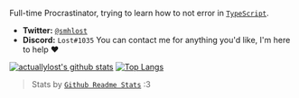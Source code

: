 
Full-time Procrastinator, trying to learn how to not error in [`TypeScript`](https://github.com/microsoft/TypeScript).

- **Twitter:** [`@smhlost`](https://twitter.com/smhlost)
- **Discord:** `Lost#1035`
You can contact me for anything you'd like, I'm here to help ❤️

[![actuallylost's github stats](https://github-readme-stats.vercel.app/api?username=actuallylost)](https://github.com/anuraghazra/github-readme-stats)
[![Top Langs](https://github-readme-stats.vercel.app/api/top-langs/?username=actuallylost&layout=compact)](https://github.com/anuraghazra/github-readme-stats)
> Stats by [`Github Readme Stats`](https://github.com/anuraghazra/github-readme-stats) :3
